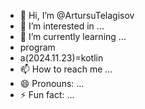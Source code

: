 - 👋 Hi, I’m @ArtursuTelagisov
- 👀 I’m interested in ...
- 🌱 I’m currently learning ...
- program 
- a(2024.11.23)=kotlin 
- 📫 How to reach me ...
- 😄 Pronouns: ...
- ⚡ Fun fact: ...

<!---
ArtursuTelagisov/ArtursuTelagisov is a ✨ special ✨ repository because its `README.md` (this file) appears on your GitHub profile.
You can click the Preview link to take a look at your changes.
--->
